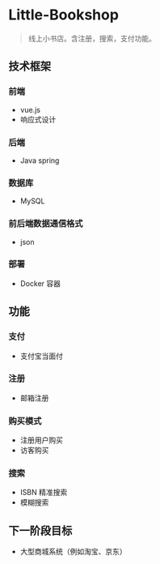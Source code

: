 # Little-Bookshop
> 线上小书店。含注册，搜索，支付功能。

## 技术框架

### 前端

* vue.js
* 响应式设计

### 后端

* Java spring

### 数据库

* MySQL

### 前后端数据通信格式

* json

### 部署

* Docker 容器

## 功能

### 支付

* 支付宝当面付

### 注册

* 邮箱注册

### 购买模式

* 注册用户购买
* 访客购买

### 搜索

* ISBN 精准搜索
* 模糊搜索

## 下一阶段目标

* 大型商城系统（例如淘宝、京东）

